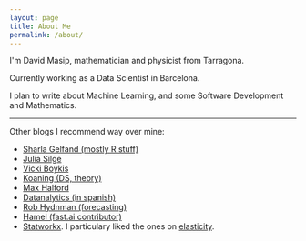 ```yaml
---
layout: page
title: About Me
permalink: /about/
---
```


I'm David Masip, mathematician and physicist from Tarragona.

Currently working as a Data Scientist in Barcelona.

I plan to write about Machine Learning, and some Software Development and Mathematics.

------

Other blogs I recommend way over mine:

* [Sharla Gelfand (mostly R stuff)](https://sharla.party/)
* [Julia Silge](https://juliasilge.com/blog/)
* [Vicki Boykis](http://veekaybee.github.io/)
* [Koaning (DS, theory)](https://koaning.io/)
* [Max Halford](https://maxhalford.github.io/)
* [Datanalytics (in spanish)](https://www.datanalytics.com/)
* [Rob Hydnman (forecasting)](https://robjhyndman.com/hyndsight/)
* [Hamel (fast.ai contributor)](https://hamel.dev/)
* [Statworkx](https://www.statworx.com/de/blog/). I particulary liked the ones on [elasticity](https://www.statworx.com/de/tag/elastizitaet/).
